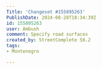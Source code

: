 ```yaml
---
Title: 'Changeset #155895263'
PublishDate: 2024-08-28T18:34:39Z
id: 155895263
user: Ambush
comment: Specify road surfaces
created_by: StreetComplete 58.2
tags:
- Montenegro

---
```

